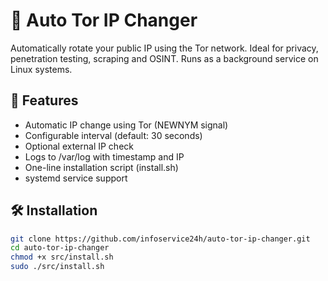 
# 🧅 Auto Tor IP Changer

Automatically rotate your public IP using the Tor network. Ideal for privacy, penetration testing, scraping and OSINT. Runs as a background service on Linux systems.

## 🚀 Features
- Automatic IP change using Tor (NEWNYM signal)
- Configurable interval (default: 30 seconds)
- Optional external IP check
- Logs to /var/log with timestamp and IP
- One-line installation script (install.sh)
- systemd service support

## 🛠️ Installation
```bash
git clone https://github.com/infoservice24h/auto-tor-ip-changer.git
cd auto-tor-ip-changer
chmod +x src/install.sh
sudo ./src/install.sh
```
